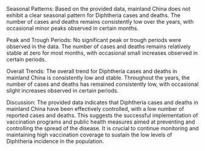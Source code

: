 Seasonal Patterns: 
Based on the provided data, mainland China does not exhibit a clear seasonal pattern for Diphtheria cases and deaths. The number of cases and deaths remains consistently low over the years, with occasional minor peaks observed in certain months.

Peak and Trough Periods: 
No significant peak or trough periods were observed in the data. The number of cases and deaths remains relatively stable at zero for most months, with occasional small increases observed in certain periods.

Overall Trends: 
The overall trend for Diphtheria cases and deaths in mainland China is consistently low and stable. Throughout the years, the number of cases and deaths has remained consistently low, with occasional slight increases observed in certain periods.

Discussion: 
The provided data indicates that Diphtheria cases and deaths in mainland China have been effectively controlled, with a low number of reported cases and deaths. This suggests the successful implementation of vaccination programs and public health measures aimed at preventing and controlling the spread of the disease. It is crucial to continue monitoring and maintaining high vaccination coverage to sustain the low levels of Diphtheria incidence in the population.